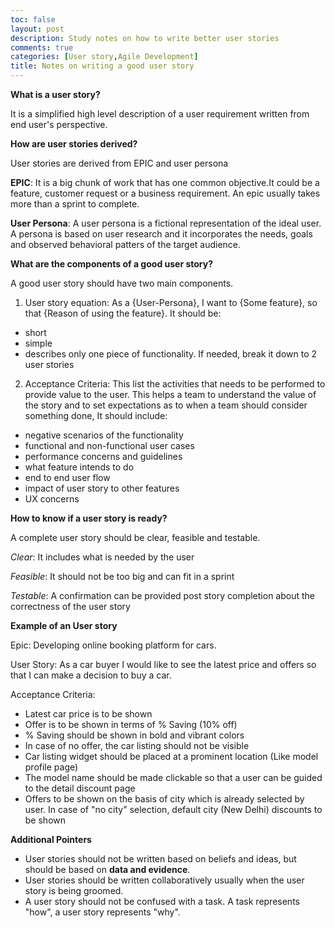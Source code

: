 ```yaml
---
toc: false
layout: post
description: Study notes on how to write better user stories
comments: true
categories: [User story,Agile Development]
title: Notes on writing a good user story 
---
```



**What is a user story?**

It is a simplified high level description of a user requirement written from end user's perspective.


**How are user stories derived?**

User stories are derived from EPIC and user persona

**EPIC**: It is a big chunk of work that has one common objective.It could be a feature, customer request or a business requirement. An epic usually takes more than a sprint to complete.

**User Persona**: A user persona is a fictional representation of the ideal user. A persona is based on user research and it incorporates the needs, goals and observed behavioral patters of the target audience.

**What are the components of a good user story?**

A good user story should have two main components.

1. User story equation:
As a {User-Persona}, I want to {Some feature}, so that {Reason of using the feature}.
It should be:
- short
- simple
- describes only one piece of functionality. If needed, break it down to 2 user stories
2. Acceptance Criteria:
This list the activities that needs to be performed to provide value to the user.  This helps a team to understand the value of the story and to set expectations as to when a team should consider something done, 
It should include:
- negative scenarios of the functionality
- functional and non-functional user cases
- performance concerns and guidelines
- what feature intends to do
- end to end user flow
- impact of user story to other features
- UX concerns

**How to know if a user story is ready?**

A complete user story should be clear, feasible and testable. 

*Clear*: It includes what is needed by the user

*Feasible*: It should not be too big and can fit in a sprint

*Testable*: A confirmation can be provided post story completion about the correctness of the user story

**Example of an User story**

Epic: Developing online booking platform for cars.

User Story: As a car buyer I would like to see the latest price and offers so that I can make a decision to buy a car.

Acceptance Criteria:
- Latest car price is to be shown
- Offer is to be shown in terms of % Saving (10% off)
- % Saving should be shown in bold and vibrant colors
- In case of no offer, the car listing should not be visible
- Car listing widget should be placed at a prominent location (Like model profile page)
- The model name should be made clickable so that a user can be guided to the detail discount page
- Offers to be shown on the basis of city which is already selected by user. In case of "no city" selection, default city (New Delhi) discounts to be shown

**Additional Pointers**

- User stories should not be written based on beliefs and ideas, but should be based on **data and evidence**.
- User stories should be written collaboratively usually when the user story is being groomed.
- A user story should not be confused with a task. A task represents "how", a user story represents "why".